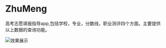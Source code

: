 # ZhuMeng
高考志愿填报指导app,包括学校，专业，分数线，职业测评四个方面。主要提供以上数据的查询功能。

![效果展示](https://github.com/bruceglory/ZhuMeng/blob/learn/raw/simple1.gif)
